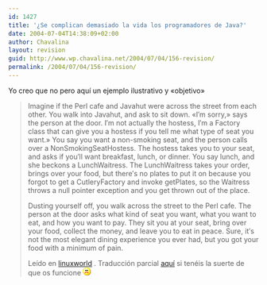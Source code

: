```yaml
---
id: 1427
title: '¿Se complican demasiado la vida los programadores de Java?'
date: 2004-07-04T14:38:09+02:00
author: Chavalina
layout: revision
guid: http://www.wp.chavalina.net/2004/07/04/156-revision/
permalink: /2004/07/04/156-revision/
---
```

Yo creo que no pero aquí un ejemplo ilustrativo y «objetivo» 

> Imagine if the Perl cafe and Javahut were across the street from each other. You walk into Javahut, and ask to sit down. «I&prime;m sorry,» says the person at the door. I&prime;m not actually the hostess, I&prime;m a Factory class that can give you a hostess if you tell me what type of seat you want.» You say you want a non-smoking seat, and the person calls over a NonSmokingSeatHostess. The hostess takes you to your seat, and asks if you&prime;ll want breakfast, lunch, or dinner. You say lunch, and she beckons a LunchWaitress. The LunchWaitress takes your order, brings over your food, but there&prime;s no plates to put it on because you forgot to get a CutleryFactory and invoke getPlates, so the Waitress throws a null pointer exception and you get thrown out of the place.
> 
> Dusting yourself off, you walk across the street to the Perl cafe. The person at the door asks what kind of seat you want, what you want to eat, and how you want to pay. They sit you at your seat, bring over your food, collect the money, and leave you to eat in peace. Sure, it&prime;s not the most elegant dining experience you ever had, but you got your food with a minimum of pain.
> 
> <p class="cita">
>   Leído en <a href=http://www.linuxworld.com/story/44251.htmtarget=&prime;_blank&prime;>linuxworld</a> . Traducción parcial <a href=http://www.lpsz.org/noticias/154 target=&prime;_blank&prime;>aquí</a> si tenéis la suerte de que os funcione <img src="/imagenes/emoticonos/triste.gif" alt="emo" />
> </p>